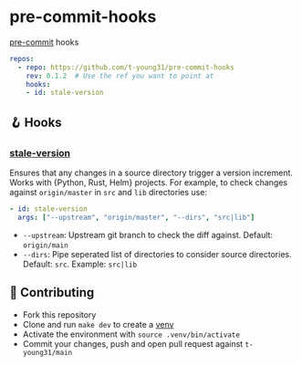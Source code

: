 # pre-commit-hooks
[pre-commit](https://pre-commit.com/) hooks

```yaml
repos:
  - repo: https://github.com/t-young31/pre-commit-hooks
    rev: 0.1.2  # Use the ref you want to point at
    hooks:
    - id: stale-version
```

## 🪝 Hooks

### [stale-version](https://github.com/t-young31/pre-commit-hooks/blob/main/src/tyhooks/stale_version.py)
Ensures that any changes in a source directory trigger a version
increment. Works with {Python, Rust, Helm} projects. For example,
to check changes against `origin/master` in `src` and `lib` directories use:

```yaml
- id: stale-version
  args: ["--upstream", "origin/master", "--dirs", "src|lib"]
```
- `--upstream`: Upstream git branch to check the diff against. Default: `origin/main`
- `--dirs`: Pipe seperated list of directories to consider source directories. Default: `src`. Example: `src|lib`

## 🤝 Contributing

- Fork this repository
- Clone and run `make dev` to create a [venv](https://docs.python.org/3/library/venv.html)
- Activate the environment with `source .venv/bin/activate`
- Commit your changes, push and open pull request against `t-young31/main`
